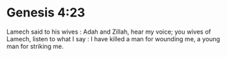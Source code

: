 # Genesis 4:23

Lamech said to his wives : Adah and Zillah, hear my voice; you wives of Lamech, listen to what I say : I have killed a man for wounding me, a young man for striking me.

